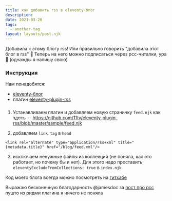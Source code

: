 ```yaml
---
title: как добавить rss в eleventy-блог
description:
date: 2021-03-20
tags:
  - another-tag
layout: layouts/post.njk
---
```


Добавила к этому блогу rss! Или правильно говорить "добавила этот блог в rss" 🤔
Теперь на него можно подписаться через рсс-читалки, ура 🎉 (однажды я напишу свою)

### Инструкция

Нам понадобятся:
- [eleventy-блог](https://github.com/11ty/eleventy-base-blog)
- плагин [eleventy-plugin-rss](https://github.com/11ty/eleventy-plugin-rss)

###
1. Устанавливаем плагин и добавляем новую страничку <code>feed.njk</code> как здесь — https://github.com/11ty/eleventy-plugin-rss/blob/master/sample/feed.njk

2. добавляем <code>link tag</code> в <code>head</code>

```
<link rel="alternate" type="application/rss+xml" title="{metadata.title}" href="/blog/feed.xml"/>
```

3. исключаем ненужные файлы из коллекций (не поняла, как это работает, но почему бы и нет). Для этого надо проставить <code>eleventyExcludeFromCollections: true</code> в <code>index.njk</code>

Код моего блога всегда можно посмотреть на [гитхабе](https://github.com/iwanttobealight/iwanttobealight.ru)

Выражаю бесконечную благодарность @jamesdoc за [пост про рсс](https://jamesdoc.com/blog/2019/adding-rss/) пушто из ридми плагина я ничего не поняла
